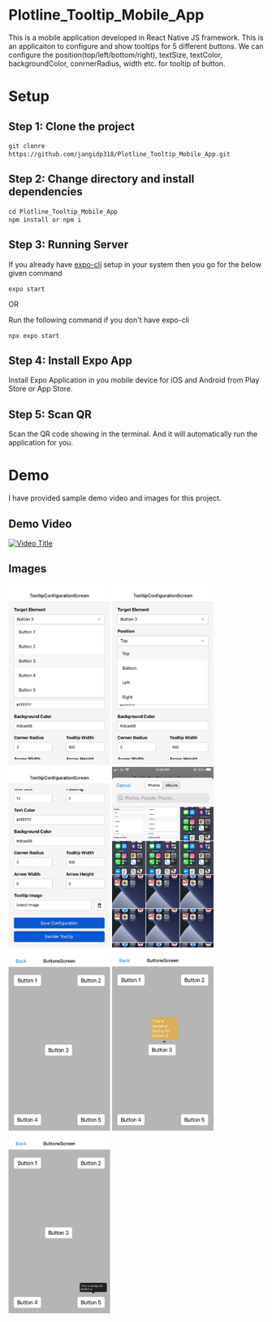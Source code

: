 # Plotline_Tooltip_Mobile_App

This is a mobile application developed in React Native JS framework. This is an applicaiton to configure and show tooltips for 5 different buttons. We can configure the position(top/left/bottom/right), textSize, textColor, backgroundColor, conrnerRadius, width etc. for tooltip of button.

# Setup 

## Step 1: Clone the project

```
git clonre https://github.com/jangidp318/Plotline_Tooltip_Mobile_App.git
```

## Step 2: Change directory and install dependencies
```
cd Plotline_Tooltip_Mobile_App
npm install or npm i
```

## Step 3: Running Server
If you already have [expo-cli](https://reactnative.dev/docs/environment-setup) setup in your system then you go for the below given command
```
expo start
```

OR

Run the following command if you don't have expo-cli
```
npx expo start
```

## Step 4: Install Expo App
Install Expo Application in you mobile device for iOS and Android from Play Store or App Store.

## Step 5: Scan QR
Scan the QR code showing in the terminal. And it will automatically run the application for you.


# Demo
I have provided sample demo video and images for this project.

## Demo Video
[![Video Title](https://img.youtube.com/vi/VIDEO_ID/0.jpg)](https://youtu.be/-TCjrT_kKa0)


## Images
<img src="/media/img1.jpg" style="width:200px; height:flex">
<img src="/media/img2.jpg" style="width:200px; height:flex">
<img src="/media/img3.jpg" style="width:200px; height:flex">
<img src="/media/img4.jpg" style="width:200px; height:flex">
<img src="/media/img5.jpg" style="width:200px; height:flex">
<img src="/media/img6.jpg" style="width:200px; height:flex">
<img src="/media/img7.jpg" style="width:200px; height:flex">
